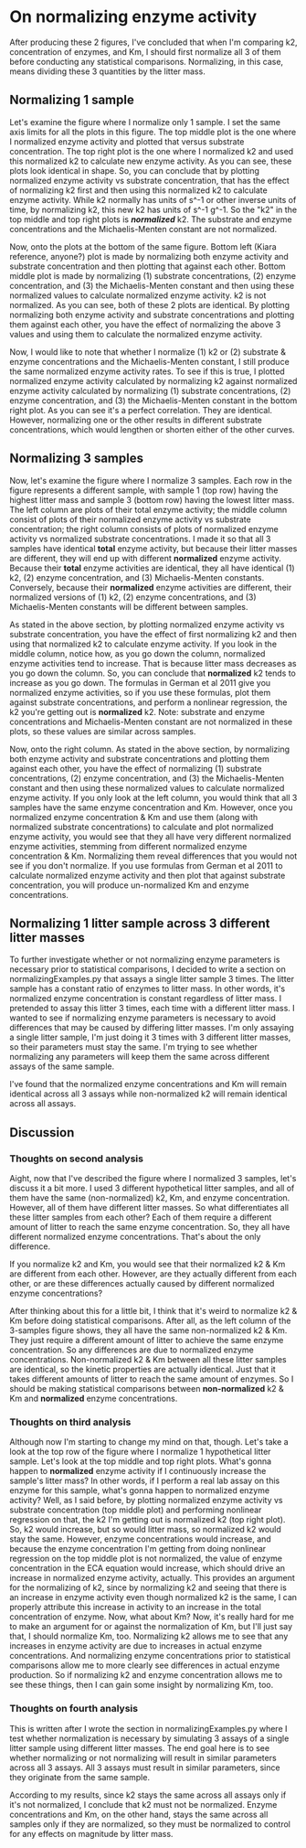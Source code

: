 # On normalizing enzyme activity
After producing these 2 figures, I've concluded that when I'm comparing k2, concentration of enzymes, and Km, I should first normalize all 3 of them before conducting any statistical comparisons. Normalizing, in this case, means dividing these 3 quantities by the litter mass.

## Normalizing 1 sample
Let's examine the figure where I normalize only 1 sample. I set the same axis limits for all the plots in this figure. The top middle plot is the one where I normalized enzyme activity and plotted that versus substrate concentration. The top right plot is the one where I normalized k2 and used this normalized k2 to calculate new enzyme activity. As you can see, these plots look identical in shape. So, you can conclude that by plotting normalized enzyme activity vs substrate concentration, that has the effect of normalizing k2 first and then using this normalized k2 to calculate enzyme activity. While k2 normally has units of s^-1 or other inverse units of time, by normalizing k2, this new k2 has units of s^-1 g^-1. So the "k2" in the top middle and top right plots is ***normalized*** k2. The substrate and enzyme concentrations and the Michaelis-Menten constant are not normalized.

Now, onto the plots at the bottom of the same figure. Bottom left (Kiara reference, anyone?) plot is made by normalizing both enzyme activity and substrate concentration and then plotting that against each other. Bottom middle plot is made by normalizing (1) substrate concentrations, (2) enzyme concentration, and (3) the Michaelis-Menten constant and then using these normalized values to calculate normalized enzyme activity. k2 is not normalized. As you can see, both of these 2 plots are identical. By plotting normalizing both enzyme activity and substrate concentrations and plotting them against each other, you have the effect of normalizing the above 3 values and using them to calculate the normalized enzyme activity.

Now, I would like to note that whether I normalize (1) k2 or (2) substrate & enzyme concentrations and the Michaelis-Menten constant, I still produce the same normalized enzyme activity rates. To see if this is true, I plotted normalized enzyme activity calculated by normalizing k2 against normalized enzyme activity calculated by normalizing (1) substrate concentrations, (2) enzyme concentration, and (3) the Michaelis-Menten constant in the bottom right plot. As you can see it's a perfect correlation. They are identical. However, normalizing one or the other results in different substrate concentrations, which would lengthen or shorten either of the other curves.

## Normalizing 3 samples
Now, let's examine the figure where I normalize 3 samples. Each row in the figure represents a different sample, with sample 1 (top row) having the highest litter mass and sample 3 (bottom row) having the lowest litter mass. The left column are plots of their total enzyme activity; the middle column consist of plots of their normalized enzyme activity vs substrate concentration; the right column consists of plots of normalized enzyme activity vs normalized substrate concentrations. I made it so that all 3 samples have identical **total** enzyme activity, but because their litter masses are different, they will end up with different **normalized** enzyme activity. Because their **total** enzyme activities are identical, they all have identical (1) k2, (2) enzyme concentration, and (3) Michaelis-Menten constants. Conversely, because their **normalized** enzyme activities are different, their normalized versions of (1) k2, (2) enzyme concentrations, and (3) Michaelis-Menten constants will be different between samples.

As stated in the above section, by plotting normalized enzyme activity vs substrate concentration, you have the effect of first normalizing k2 and then using that normalized k2 to calculate enzyme activity. If you look in the middle column, notice how, as you go down the column, normalized enzyme activities tend to increase. That is because litter mass decreases as you go down the column. So, you can conclude that **normalized** k2 tends to increase as you go down. The formulas in German et al 2011 give you normalized enzyme activities, so if you use these formulas, plot them against substrate concentrations, and perform a nonlinear regression, the k2 you're getting out is **normalized** k2. Note: substrate and enzyme concentrations and Michaelis-Menten constant are not normalized in these plots, so these values are similar across samples.

Now, onto the right column. As stated in the above section, by normalizing both enzyme activity and substrate concentrations and plotting them against each other, you have the effect of normalizing (1) substrate concentrations, (2) enzyme concentration, and (3) the Michaelis-Menten constant and then using these normalized values to calculate normalized enzyme activity. If you only look at the left column, you would think that all 3 samples have the same enzyme concentration and Km. However, once you normalized enzyme concentration & Km and use them (along with normalized substrate concentrations) to calculate and plot normalized enzyme activity, you would see that they all have very different normalized enzyme activities, stemming from different normalized enzyme concentration & Km. Normalizing them reveal differences that you would not see if you don't normalize. If you use formulas from German et al 2011 to calculate normalized enzyme activity and then plot that against substrate concentration, you will produce un-normalized Km and enzyme concentrations.

## Normalizing 1 litter sample across 3 different litter masses
To further investigate whether or not normalizing enzyme parameters is necessary prior to statistical comparisons, I decided to write a section on normalizingExamples.py that assays a single litter sample 3 times. The litter sample has a constant ratio of enzymes to litter mass. In other words, it's normalized enzyme concentration is constant regardless of litter mass. I pretended to assay this litter 3 times, each time with a different litter mass. I wanted to see if normalizing enzyme parameters is necessary to avoid differences that may be caused by differing litter masses. I'm only assaying a single litter sample, I'm just doing it 3 times with 3 different litter masses, so their parameters must stay the same. I'm trying to see whether normalizing any parameters will keep them the same across different assays of the same sample.

I've found that the normalized enzyme concentrations and Km will remain identical across all 3 assays while non-normalized k2 will remain identical across all assays.

## Discussion

### Thoughts on second analysis
Aight, now that I've described the figure where I normalized 3 samples, let's discuss it a bit more. I used 3 different hypothetical litter samples, and all of them have the same (non-normalized) k2, Km, and enzyme concentration. However, all of them have different litter masses. So what differentiates all these litter samples from each other? Each of them require a different amount of litter to reach the same enzyme concentration. So, they all have different normalized enzyme concentrations. That's about the only difference.

If you normalize k2 and Km, you would see that their normalized k2 & Km are different from each other. However, are they actually different from each other, or are these differences actually caused by different normalized enzyme concentrations?

After thinking about this for a little bit, I think that it's weird to normalize k2 & Km before doing statistical comparisons. After all, as the left column of the 3-samples figure shows, they all have the same non-normalized k2 & Km. They just require a different amount of litter to achieve the same enzyme concentration. So any differences are due to normalized enzyme concentrations. Non-normalized k2 & Km between all these litter samples are identical, so the kinetic properties are actually identical. Just that it takes different amounts of litter to reach the same amount of enzymes. So I should be making statistical comparisons between **non-normalized** k2 & Km and **normalized** enzyme concentrations.


### Thoughts on third analysis
Although now I'm starting to change my mind on that, though. Let's take a look at the top row of the figure where I normalize 1 hypothetical litter sample. Let's look at the top middle and top right plots. What's gonna happen to **normalized** enzyme activity if I continuously increase the sample's litter mass? In other words, if I perform a real lab assay on this enzyme for this sample, what's gonna happen to normalized enzyme activity? Well, as I said before, by plotting normalized enzyme activity vs substrate concentration (top middle plot) and performing nonlinear regression on that, the k2 I'm getting out is normalized k2 (top right plot). So, k2 would increase, but so would litter mass, so normalized k2 would stay the same. However, enzyme concentrations would increase, and because the enzyme concentration I'm getting from doing nonlinear regression on the top middle plot is not normalized, the value of enzyme concentration in the ECA equation would increase, which should drive an increase in normalized enzyme activity, actually. This provides an argument for the normalizing of k2, since by normalizing k2 and seeing that there is an increase in enzyme activity even though normalized k2 is the same, I can properly attribute this increase in activity to an increase in the total concentration of enzyme. Now, what about Km? Now, it's really hard for me to make an argument for or against the normalization of Km, but I'll just say that, I should normalize Km, too. Normalizing k2 allows me to see that any increases in enzyme activity are due to increases in actual enzyme concentrations. And normalizing enzyme concentrations prior to statistical comparisons allow me to more clearly see differences in actual enzyme production. So if normalizing k2 and enzyme concentration allows me to see these things, then I can gain some insight by normalizing Km, too.


### Thoughts on fourth analysis
This is written after I wrote the section in normalizingExamples.py where I test whether normalization is necessary by simulating 3 assays of a single litter sample using different litter masses. The end goal here is to see whether normalizing or not normalizing will result in similar parameters across all 3 assays. All 3 assays must result in similar parameters, since they originate from the same sample.

According to my results, since k2 stays the same across all assays only if it's not normalized, I conclude that k2 must not be normalized. Enzyme concentrations and Km, on the other hand, stays the same across all samples only if they are normalized, so they must be normalized to control for any effects on magnitude by litter mass.